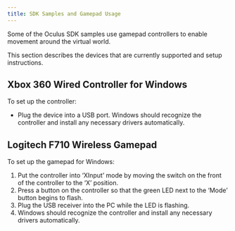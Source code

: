 ```yaml
---
title: SDK Samples and Gamepad Usage
---
```


Some of the Oculus SDK samples use gamepad controllers to enable movement around the virtual world.

This section describes the devices that are currently supported and setup instructions.

## Xbox 360 Wired Controller for Windows

To set up the controller:

* Plug the device into a USB port. Windows should recognize the controller and install any necessary drivers automatically. 


## Logitech F710 Wireless Gamepad

To set up the gamepad for Windows:

1. Put the controller into ‘XInput’ mode by moving the switch on the front of the controller to the ‘X’ position.
2. Press a button on the controller so that the green LED next to the ‘Mode’ button begins to flash.
3. Plug the USB receiver into the PC while the LED is flashing.
4. Windows should recognize the controller and install any necessary drivers automatically.

